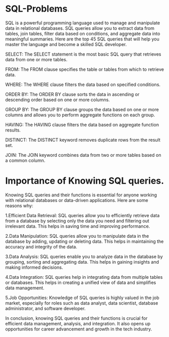 # SQL-Problems
 
SQL is a powerful programming language used to manage and manipulate data in relational databases. SQL queries allow you to extract data from tables, join tables, filter data based on conditions, and aggregate data into meaningful summaries. Here are the top 45 SQL queries that will help you master the language and become a skilled SQL developer.

SELECT: The SELECT statement is the most basic SQL query that retrieves data from one or more tables.

FROM: The FROM clause specifies the table or tables from which to retrieve data.

WHERE: The WHERE clause filters the data based on specified conditions.

ORDER BY: The ORDER BY clause sorts the data in ascending or descending order based on one or more columns.

GROUP BY: The GROUP BY clause groups the data based on one or more columns and allows you to perform aggregate functions on each group.

HAVING: The HAVING clause filters the data based on aggregate function results.

DISTINCT: The DISTINCT keyword removes duplicate rows from the result set.

JOIN: The JOIN keyword combines data from two or more tables based on a common column.

# Importance of Knowing SQL queries.
Knowing SQL queries and their functions is essential for anyone working with relational databases or data-driven applications. Here are some reasons why:

1.Efficient Data Retrieval: SQL queries allow you to efficiently retrieve data from a database by selecting only the data you need and filtering out irrelevant data. This helps in saving time and improving performance.

2.Data Manipulation: SQL queries allow you to manipulate data in the database by adding, updating or deleting data. This helps in maintaining the accuracy and integrity of the data.

3.Data Analysis: SQL queries enable you to analyze data in the database by grouping, sorting and aggregating data. This helps in gaining insights and making informed decisions.

4.Data Integration: SQL queries help in integrating data from multiple tables or databases. This helps in creating a unified view of data and simplifies data management.

5.Job Opportunities: Knowledge of SQL queries is highly valued in the job market, especially for roles such as data analyst, data scientist, database administrator, and software developer.

In conclusion, knowing SQL queries and their functions is crucial for efficient data management, analysis, and integration. It also opens up opportunities for career advancement and growth in the tech industry.
